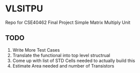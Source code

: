 # VLSITPU
Repo for CSE40462 Final Project Simple Matrix Multiply Unit

## TODO
1.	Write More Test Cases
2.  Translate the functional into top level structrual 
3.  Come up with list of STD Cells needed to actually build this
4.	Estimate Area needed and number of Transistors